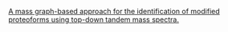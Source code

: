 [A mass graph-based approach for the identification of modified proteoforms using top-down tandem mass spectra.](https://academic.oup.com/bioinformatics/article-abstract/doi/10.1093/bioinformatics/btw806/2949520/A-mass-graph-based-approach-for-the-identification?redirectedFrom=fulltext)

